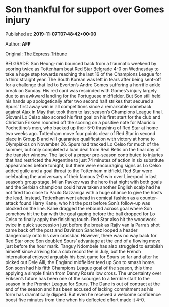 
# Son thankful for support over Gomes injury

Published at: **2019-11-07T07:48:42+00:00**

Author: **AFP**

Original: [The Express Tribune](https://tribune.com.pk/story/2095326/7-son-thankful-support-gomes-injury/)

BELGRADE: Son Heung-min bounced back from a traumatic weekend by scoring twice as Tottenham beat Red Star Belgrade 4-0 on Wednesday to take a huge step towards reaching the last 16 of the Champions League for a third straight year.
The South Korean was left in tears after being sent-off for a challenge that led to Everton’s Andre Gomes suffering a horrific ankle break on Sunday.
His red card was rescinded with Gomes’s injury largely due to an awkward landing for the Portuguese midfielder.
But Son still held his hands up apologetically after two second half strikes that secured a Spurs’ first away win in all competitions since a remarkable comeback against Ajax in May that took them to last season’s Champions League final.
Giovani Lo Celso also scored his first goal on his first start for the club and Christian Eriksen rounded off the scoring on a positive note for Mauricio Pochettino’s men, who backed up their 5-0 thrashing of Red Star at home two weeks ago.
Tottenham move four points clear of Red Star in second place in Group B and will guarantee qualification with victory at home to Olympiakos on November 26.
Spurs had tracked Lo Celso for much of the summer, but only completed a loan deal from Real Betis on the final day of the transfer window.
The lack of a proper pre-season contributed to injuries that had restricted the Argentine to just 74 minutes of action in six substitute appearances before tonight, but there were encouraging signs as Lo Celso added guile and a goal threat to the Tottenham midfield.
Red Star were celebrating the anniversary of their famous 2-0 win over Liverpool in last season’s group stage.
Milan Pavkov was the hero that night with both goals and the Serbian champions could have taken another English scalp had he not fired too close to Paulo Gazzaniga with a huge chance to give the hosts the lead.
Instead, Tottenham went ahead in comical fashion as a counter-attack found Harry Kane, who hit the post before Son’s follow-up was blocked on the line.
Kane dragged the rebound across goal where Son somehow hit the bar with the goal gaping before the ball dropped for Lo Celso to finally apply the finishing touch.
Red Star also hit the woodwork twice in quick succession just before the break as Rajiv van la Parra’s shot came back off the post and Davinson Sanchez looped a header dangerously onto his own crossbar.
However, there was no way back for Red Star once Son doubled Spurs’ advantage at the end of a flowing move just before the hour mark.
Tanguy Ndombele has also struggled to establish himself since arriving for a club record fee in July, but the French international enjoyed arguably his best game for Spurs so far and after he picked out Dele Alli, the England midfielder teed up Son to smash home.
Son soon had his fifth Champions League goal of the season, this time applying a simple finish from Danny Rose’s low cross.
The uncertainty over Eriksen’s future has been one of the scourges to a terrible start to the season in the Premier League for Spurs.
The Dane is out of contract at the end of the season and has been accused of lacking commitment as his form has dramatically dipped.
But even he received a welcome confidence boost five minutes from time when his deflected effort made it 4-0.
